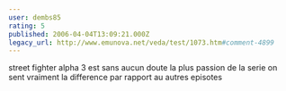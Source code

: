 ```yaml
---
user: dembs85
rating: 5
published: 2006-04-04T13:09:21.000Z
legacy_url: http://www.emunova.net/veda/test/1073.htm#comment-4899
---
```

street fighter alpha 3 est sans aucun doute la plus passion de la serie on sent vraiment la difference par rapport au autres episotes